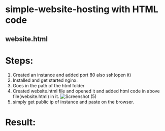 # simple-website-hosting with HTML code

## website.html

# Steps:
1) Created an instance and added port 80 also ssh(open it)
2) Installed and get started nginx.
3) Goes in the path of the html folder
4) Created website.html file and opened it and added html code in above file(website.html) in it.
![Screenshot (5)](https://github.com/user-attachments/assets/107d9cec-b0e3-4496-8f91-e2d94f8dc4c3)
6) simply get public ip of instance and paste on the browser.

# Result:
